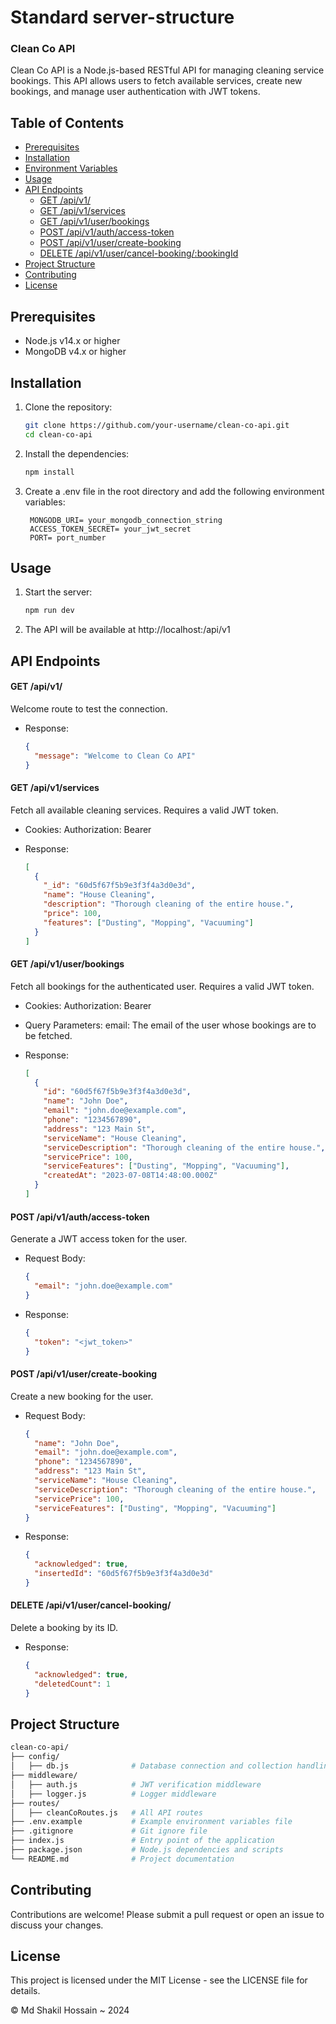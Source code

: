 # Standard server-structure

### Clean Co API

Clean Co API is a Node.js-based RESTful API for managing cleaning service bookings. This API allows users to fetch available services, create new bookings, and manage user authentication with JWT tokens.

## Table of Contents

- [Prerequisites](#prerequisites)
- [Installation](#installation)
- [Environment Variables](#environment-variables)
- [Usage](#usage)
- [API Endpoints](#api-endpoints)
  - [GET /api/v1/](#get-apiv1)
  - [GET /api/v1/services](#get-apiv1services)
  - [GET /api/v1/user/bookings](#get-apiv1userbookings)
  - [POST /api/v1/auth/access-token](#post-apiv1authaccess-token)
  - [POST /api/v1/user/create-booking](#post-apiv1usercreate-booking)
  - [DELETE /api/v1/user/cancel-booking/:bookingId](#delete-apiv1usercancel-bookingbookingid)
- [Project Structure](#project-structure)
- [Contributing](#contributing)
- [License](#license)

## Prerequisites

- Node.js v14.x or higher
- MongoDB v4.x or higher

## Installation

1. Clone the repository:

   ```bash
   git clone https://github.com/your-username/clean-co-api.git
   cd clean-co-api
   ```

2. Install the dependencies:
   ```bash
   npm install
   ```
3. Create a .env file in the root directory and add the following environment variables:

   ```code
    MONGODB_URI= your_mongodb_connection_string
    ACCESS_TOKEN_SECRET= your_jwt_secret
    PORT= port_number
   ```

## Usage

1. Start the server:

   ```bash
   npm run dev
   ```

2. The API will be available at http://localhost:<PORT>/api/v1

## API Endpoints

#### GET /api/v1/

Welcome route to test the connection.

- Response:

  ```json
  {
    "message": "Welcome to Clean Co API"
  }
  ```

#### GET /api/v1/services

Fetch all available cleaning services. Requires a valid JWT token.

- Cookies:
  Authorization: Bearer <token>

- Response:

  ```json
  [
    {
      "_id": "60d5f67f5b9e3f3f4a3d0e3d",
      "name": "House Cleaning",
      "description": "Thorough cleaning of the entire house.",
      "price": 100,
      "features": ["Dusting", "Mopping", "Vacuuming"]
    }
  ]
  ```

#### GET /api/v1/user/bookings

Fetch all bookings for the authenticated user. Requires a valid JWT token.

- Cookies:
  Authorization: Bearer <token>

- Query Parameters:
  email: The email of the user whose bookings are to be fetched.

- Response:

  ```json
  [
    {
      "id": "60d5f67f5b9e3f3f4a3d0e3d",
      "name": "John Doe",
      "email": "john.doe@example.com",
      "phone": "1234567890",
      "address": "123 Main St",
      "serviceName": "House Cleaning",
      "serviceDescription": "Thorough cleaning of the entire house.",
      "servicePrice": 100,
      "serviceFeatures": ["Dusting", "Mopping", "Vacuuming"],
      "createdAt": "2023-07-08T14:48:00.000Z"
    }
  ]
  ```

#### POST /api/v1/auth/access-token

Generate a JWT access token for the user.

- Request Body:

  ```json
  {
    "email": "john.doe@example.com"
  }
  ```

- Response:
  ```json
  {
    "token": "<jwt_token>"
  }
  ```

#### POST /api/v1/user/create-booking

Create a new booking for the user.

- Request Body:
  ```json
  {
    "name": "John Doe",
    "email": "john.doe@example.com",
    "phone": "1234567890",
    "address": "123 Main St",
    "serviceName": "House Cleaning",
    "serviceDescription": "Thorough cleaning of the entire house.",
    "servicePrice": 100,
    "serviceFeatures": ["Dusting", "Mopping", "Vacuuming"]
  }
  ```
- Response:

  ```json
  {
    "acknowledged": true,
    "insertedId": "60d5f67f5b9e3f3f4a3d0e3d"
  }
  ```

#### DELETE /api/v1/user/cancel-booking/

Delete a booking by its ID.

- Response:
  ```json
  {
    "acknowledged": true,
    "deletedCount": 1
  }
  ```

## Project Structure
```bash
clean-co-api/
├── config/
│   ├── db.js              # Database connection and collection handling
├── middleware/
│   ├── auth.js            # JWT verification middleware
│   ├── logger.js          # Logger middleware
├── routes/
│   ├── cleanCoRoutes.js   # All API routes
├── .env.example           # Example environment variables file
├── .gitignore             # Git ignore file
├── index.js               # Entry point of the application
├── package.json           # Node.js dependencies and scripts
└── README.md              # Project documentation
```

## Contributing
Contributions are welcome! Please submit a pull request or open an issue to discuss your changes.

## License
This project is licensed under the MIT License - see the LICENSE file for details.

&copy; Md Shakil Hossain ~ 2024 
